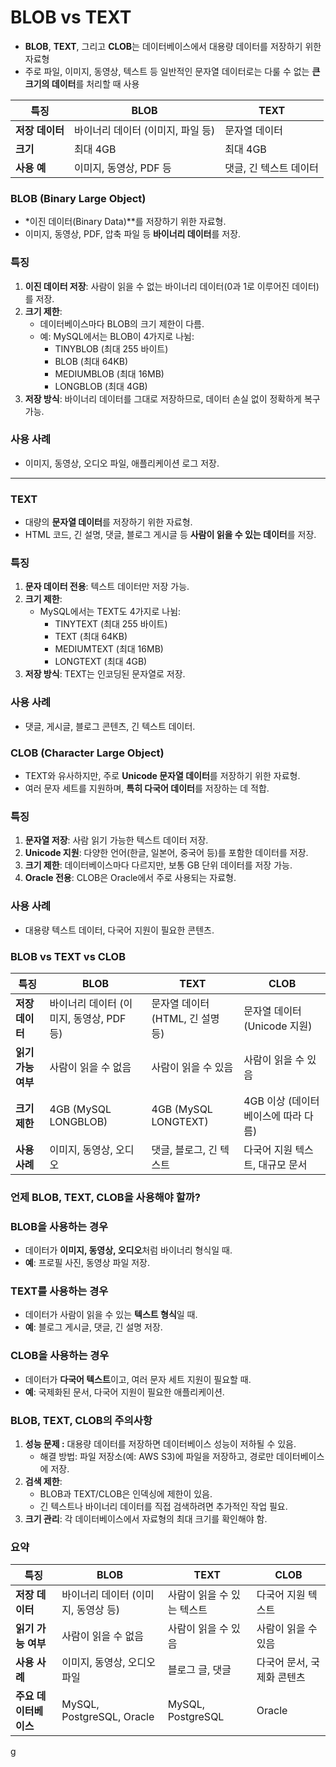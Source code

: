 # **BLOB vs TEXT**

- **BLOB**, **TEXT**, 그리고 **CLOB**는 데이터베이스에서 대용량 데이터를 저장하기 위한 자료형
- 주로 파일, 이미지, 동영상, 텍스트 등 일반적인 문자열 데이터로는 다룰 수 없는 **큰 크기의 데이터**를 처리할 때 사용

| **특징** | **BLOB** | **TEXT** |
| --- | --- | --- |
| **저장 데이터** | 바이너리 데이터 (이미지, 파일 등) | 문자열 데이터 |
| **크기** | 최대 4GB | 최대 4GB |
| **사용 예** | 이미지, 동영상, PDF 등 | 댓글, 긴 텍스트 데이터 |

### **BLOB (Binary Large Object)**

- *이진 데이터(Binary Data)**를 저장하기 위한 자료형.
- 이미지, 동영상, PDF, 압축 파일 등 **바이너리 데이터**를 저장.

### **특징**

1. **이진 데이터 저장**: 사람이 읽을 수 없는 바이너리 데이터(0과 1로 이루어진 데이터)를 저장.
2. **크기 제한**:
    - 데이터베이스마다 BLOB의 크기 제한이 다름.
    - 예: MySQL에서는 BLOB이 4가지로 나뉨:
        - TINYBLOB (최대 255 바이트)
        - BLOB (최대 64KB)
        - MEDIUMBLOB (최대 16MB)
        - LONGBLOB (최대 4GB)
3. **저장 방식**: 바이너리 데이터를 그대로 저장하므로, 데이터 손실 없이 정확하게 복구 가능.

### **사용 사례**

- 이미지, 동영상, 오디오 파일, 애플리케이션 로그 저장.

---

### **TEXT**

- 대량의 **문자열 데이터**를 저장하기 위한 자료형.
- HTML 코드, 긴 설명, 댓글, 블로그 게시글 등 **사람이 읽을 수 있는 데이터**를 저장.

### **특징**

1. **문자 데이터 전용**: 텍스트 데이터만 저장 가능.
2. **크기 제한**:
    - MySQL에서는 TEXT도 4가지로 나뉨:
        - TINYTEXT (최대 255 바이트)
        - TEXT (최대 64KB)
        - MEDIUMTEXT (최대 16MB)
        - LONGTEXT (최대 4GB)
3. **저장 방식**: TEXT는 인코딩된 문자열로 저장.

### **사용 사례**

- 댓글, 게시글, 블로그 콘텐츠, 긴 텍스트 데이터.

### **CLOB (Character Large Object)**

- TEXT와 유사하지만, 주로 **Unicode 문자열 데이터**를 저장하기 위한 자료형.
- 여러 문자 세트를 지원하며, **특히 다국어 데이터**를 저장하는 데 적합.

### **특징**

1. **문자열 저장**: 사람 읽기 가능한 텍스트 데이터 저장.
2. **Unicode 지원**: 다양한 언어(한글, 일본어, 중국어 등)를 포함한 데이터를 저장.
3. **크기 제한**: 데이터베이스마다 다르지만, 보통 GB 단위 데이터를 저장 가능.
4. **Oracle 전용**: CLOB은 Oracle에서 주로 사용되는 자료형.

### **사용 사례**

- 대용량 텍스트 데이터, 다국어 지원이 필요한 콘텐츠.

### **BLOB vs TEXT vs CLOB**

| **특징** | **BLOB** | **TEXT** | **CLOB** |
| --- | --- | --- | --- |
| **저장 데이터** | 바이너리 데이터 (이미지, 동영상, PDF 등) | 문자열 데이터 (HTML, 긴 설명 등) | 문자열 데이터 (Unicode 지원) |
| **읽기 가능 여부** | 사람이 읽을 수 없음 | 사람이 읽을 수 있음 | 사람이 읽을 수 있음 |
| **크기 제한** | 4GB (MySQL LONGBLOB) | 4GB (MySQL LONGTEXT) | 4GB 이상 (데이터베이스에 따라 다름) |
| **사용 사례** | 이미지, 동영상, 오디오 | 댓글, 블로그, 긴 텍스트 | 다국어 지원 텍스트, 대규모 문서 |

### **언제 BLOB, TEXT, CLOB을 사용해야 할까?**

### **BLOB을 사용하는 경우**

- 데이터가 **이미지, 동영상, 오디오**처럼 바이너리 형식일 때.
- **예**: 프로필 사진, 동영상 파일 저장.

### **TEXT를 사용하는 경우**

- 데이터가 사람이 읽을 수 있는 **텍스트 형식**일 때.
- **예**: 블로그 게시글, 댓글, 긴 설명 저장.

### **CLOB을 사용하는 경우**

- 데이터가 **다국어 텍스트**이고, 여러 문자 세트 지원이 필요할 때.
- **예**: 국제화된 문서, 다국어 지원이 필요한 애플리케이션.

### **BLOB, TEXT, CLOB의 주의사항**

1. **성능 문제 :** 대용량 데이터를 저장하면 데이터베이스 성능이 저하될 수 있음.
    - 해결 방법: 파일 저장소(예: AWS S3)에 파일을 저장하고, 경로만 데이터베이스에 저장.
2. **검색 제한**:
    - BLOB과 TEXT/CLOB은 인덱싱에 제한이 있음.
    - 긴 텍스트나 바이너리 데이터를 직접 검색하려면 추가적인 작업 필요.
3. **크기 관리**: 각 데이터베이스에서 자료형의 최대 크기를 확인해야 함.

### **요약**

| **특징** | **BLOB** | **TEXT** | **CLOB** |
| --- | --- | --- | --- |
| **저장 데이터** | 바이너리 데이터 (이미지, 동영상 등) | 사람이 읽을 수 있는 텍스트 | 다국어 지원 텍스트 |
| **읽기 가능 여부** | 사람이 읽을 수 없음 | 사람이 읽을 수 있음 | 사람이 읽을 수 있음 |
| **사용 사례** | 이미지, 동영상, 오디오 파일 | 블로그 글, 댓글 | 다국어 문서, 국제화 콘텐츠 |
| **주요 데이터베이스** | MySQL, PostgreSQL, Oracle | MySQL, PostgreSQL | Oracle |

g